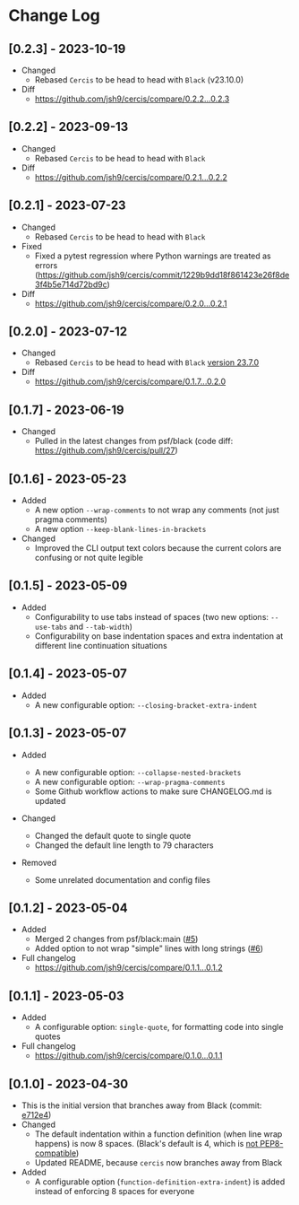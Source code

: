 # Change Log

## [0.2.3] - 2023-10-19

- Changed
  - Rebased `Cercis` to be head to head with `Black` (v23.10.0)
- Diff
  - https://github.com/jsh9/cercis/compare/0.2.2...0.2.3

## [0.2.2] - 2023-09-13

- Changed
  - Rebased `Cercis` to be head to head with `Black`
- Diff
  - https://github.com/jsh9/cercis/compare/0.2.1...0.2.2

## [0.2.1] - 2023-07-23

- Changed
  - Rebased `Cercis` to be head to head with `Black`
- Fixed
  - Fixed a pytest regression where Python warnings are treated as errors
    (https://github.com/jsh9/cercis/commit/1229b9dd18f861423e26f8de3f4b5e714d72bd9c)
- Diff
  - https://github.com/jsh9/cercis/compare/0.2.0...0.2.1

## [0.2.0] - 2023-07-12

- Changed
  - Rebased `Cercis` to be head to head with `Black`
    [version 23.7.0](https://github.com/psf/black/releases/tag/23.7.0)
- Diff
  - https://github.com/jsh9/cercis/compare/0.1.7...0.2.0

## [0.1.7] - 2023-06-19

- Changed
  - Pulled in the latest changes from psf/black (code diff:
    https://github.com/jsh9/cercis/pull/27)

## [0.1.6] - 2023-05-23

- Added
  - A new option `--wrap-comments` to not wrap any comments (not just pragma comments)
  - A new option `--keep-blank-lines-in-brackets`
- Changed
  - Improved the CLI output text colors because the current colors are confusing or not
    quite legible

## [0.1.5] - 2023-05-09

- Added
  - Configurability to use tabs instead of spaces (two new options: `--use-tabs` and
    `--tab-width`)
  - Configurability on base indentation spaces and extra indentation at different line
    continuation situations

## [0.1.4] - 2023-05-07

- Added
  - A new configurable option: `--closing-bracket-extra-indent`

## [0.1.3] - 2023-05-07

- Added

  - A new configurable option: `--collapse-nested-brackets`
  - A new configurable option: `--wrap-pragma-comments`
  - Some Github workflow actions to make sure CHANGELOG.md is updated

- Changed

  - Changed the default quote to single quote
  - Changed the default line length to 79 characters

- Removed
  - Some unrelated documentation and config files

## [0.1.2] - 2023-05-04

- Added
  - Merged 2 changes from psf/black:main ([#5](https://github.com/jsh9/cercis/pull/5))
  - Added option to not wrap "simple" lines with long strings
    ([#6](https://github.com/jsh9/cercis/pull/6))
- Full changelog
  - https://github.com/jsh9/cercis/compare/0.1.1...0.1.2

## [0.1.1] - 2023-05-03

- Added
  - A configurable option: `single-quote`, for formatting code into single quotes
- Full changelog
  - https://github.com/jsh9/cercis/compare/0.1.0...0.1.1

## [0.1.0] - 2023-04-30

- This is the initial version that branches away from Black (commit:
  [e712e4](https://github.com/psf/black/commit/e712e48e06420d9240ce95c81acfcf6f11d14c83))
- Changed
  - The default indentation within a function definition (when line wrap happens) is now
    8 spaces. (Black's default is 4, which is
    [not PEP8-compatible](https://github.com/psf/black/issues/1127))
  - Updated README, because `cercis` now branches away from Black
- Added
  - A configurable option (`function-definition-extra-indent`) is added instead of
    enforcing 8 spaces for everyone
